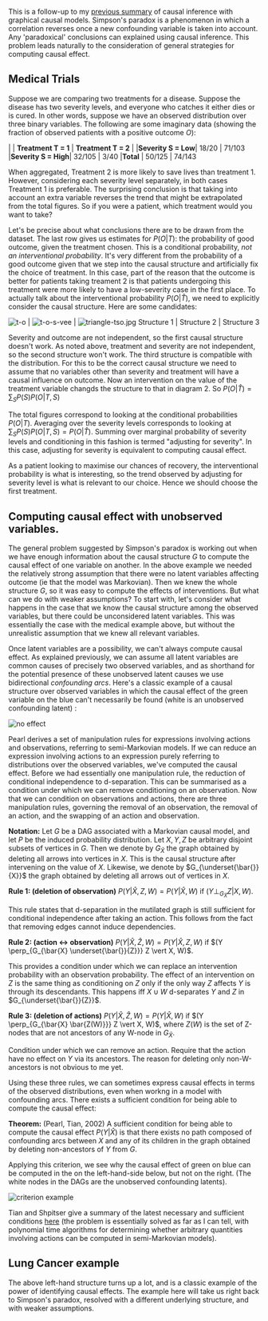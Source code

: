 <script type="text/x-mathjax-config"> MathJax.Hub.Config({ tex2jax: { inlineMath: [['$','$'], ['\\(','\\)']], processEscapes: true } }); </script> <script src="https://cdnjs.cloudflare.com/ajax/libs/mathjax/2.7.0/MathJax.js?config=TeX-AMS-MML_HTMLorMML" type="text/javascript"></script>

This is a follow-up to my [previous summary](https://hilbert-spaess.github.io/stats-Causality-from-correlation-Pearl's-approach/) of causal inference with graphical causal models. Simpson's paradox is a phenomenon in which a correlation reverses once a new confounding variable is taken into account. Any 'paradoxical' conclusions can explained using causal inference. This problem leads naturally to the consideration of general strategies for computing causal effect.

## Medical Trials

Suppose we are comparing two treatments for a disease. Suppose the disease has two severity levels, and everyone who catches it either dies or is cured. In other words, suppose we have an observed distribution over three binary variables. The following are some imaginary data (showing the fraction of observed patients with a positive outcome $O$): 

| | **Treatment T = 1** | **Treatment T = 2** | 
|**Severity S = Low**| 18/20 | 71/103
|**Severity S = High**| 32/105 | 3/40
|**Total** | 50/125 | 74/143

When aggregated, Treatment 2 is more likely to save lives than treatment 1. However, considering each severity level separately, in both cases Treatment 1 is preferable. The surprising conclusion is that taking into account an extra variable reverses the trend that might be extrapolated from the total figures. So if you were a patient, which treatment would you want to take?

Let's be precise about what conclusions there are to be drawn from the dataset. The last row gives us estimates for $P(O \vert T)$: the probability of good outcome, given the treatment chosen. This is a conditional probability, *not an interventional probability*. It's very different from the probability of a good outcome given that we step into the causal structure and artificially fix the choice of treatment. In this case, part of the reason that the outcome is better for patients taking treament 2 is that patients undergoing this treatment were more likely to have a low-severity case in the first place. To actually talk about the interventional probability $P(O \vert \hat{T})$, we need to explicitly consider the causal structure. Here are some candidates:

![t-o](/images/t-o.jpg) | ![t-o-s-vee](/images/t-o-s-vee.jpg) | ![triangle-tso.jpg](/images/triangle-tso.jpg)
Structure 1 | Structure 2 | Structure 3

Severity and outcome are not independent, so the first causal structure doesn't work. As noted above, treatment and severity are not independent, so the second structure won't work. The third structure is compatible with the distribution. For this to be the correct causal structure we need to assume that no variables other than severity and treatment will have a causal influence on outcome. Now an intervention on the value of the treatment variable changds the structure to that in diagram 2. So $P(O \vert \hat{T}) = \sum_{S}P(S)P(O \vert T, S)$

The total figures correspond to looking at the conditional probabilities $P(O \vert T)$.
Averaging over the severity levels corresponds to looking at $\sum_{S}P(S)P(O \vert T, S) = P(O \vert \hat{T})$. Summing over marginal probability of severity levels and conditioning in this fashion is termed "adjusting for severity". In this case, adjusting for severity is equivalent to computing causal effect.

As a patient looking to maximise our chances of recovery, the interventional probability is what is interesting, so the trend observed by adjusting for severity level is what is relevant to our choice. Hence we should choose the first treatment.

## Computing causal effect with unobserved variables.

The general problem suggested by Simpson's paradox is working out when we have enough information about the causal structure $G$ to compute the causal effect of one variable on another. In the above example we needed the relatively strong assumption that there were no latent variables affecting outcome (ie that the model was Markovian). Then we knew the whole structure $G$, so it was easy to compute the effects of interventions. But what can we do with weaker assumptions? To start with, let's consider what happens in the case that we know the causal structure among the observed variables, but there could be unconsidered latent variables. This was essentially the case with the medical example above, but without the unrealistic assumption that we knew all relevant variables.

Once latent variables are a possibility, we can't always compute causal effect. As explained previously, we can assume all latent variables are common causes of precisely two observed variables, and as shorthand for the potential presence of these unobserved latent causes we use bidirectional *confounding arcs*. Here's a classic example of a causal structure over observed variables in which the causal effect of the green variable on the blue can't necessarily be found (white is an unobserved confounding latent) :

![no effect](/images/no_effect.jpg)

Pearl derives a set of manipulation rules for expressions involving actions and observations, referring to semi-Markovian models. If we can reduce an expression involving actions to an expression purely referring to distributions over the observed variables, we've computed the causal effect. Before we had essentially one manipulation rule, the reduction of conditional independence to d-separation. This can be summarised as a condition under which we can remove conditioning on an observation. Now that we can condition on observations and actions, there are three manipulation rules, governing the removal of an observation, the removal of an action, and the swapping of an action and observation.

**Notation:** Let $G$ be a DAG associated with a Markovian causal model, and let $P$ be the induced probability distribution. Let $X, Y, Z$ be arbitrary disjoint subsets of vertices in $G$. Then we denote by $G_{\bar{X}}$ the graph obtained by deleting all arrows into vertices in $X$. This is the causal structure after intervening on the value of $X$. Likewise, we denote by $G_{\underset{\bar{}}{X}}$ the graph obtained by deleting all arrows out of vertices in $X$. 

**Rule 1: (deletion of observation)** $P(Y \vert \hat{X}, Z, W) = P(Y \vert \hat{X}, W)$ if $(Y \perp_{G_{\bar{X}}} Z \vert X, W)$. 

This rule states that d-separation in the mutilated graph is still sufficient for conditional independence after taking an action. This follows from the fact that removing edges cannot induce dependencies.

**Rule 2: (action <-> observation)** $P(Y \vert \hat{X}, \hat{Z}, W) = P(Y \vert \hat{X}, Z, W)$ if $(Y \perp_{G_{\bar{X} \underset{\bar{}}{Z}}} Z \vert X, W)$.

This provides a condition under which we can replace an intervention probability with an observation probability. The effect of an intervention on $Z$ is the same thing as conditioning on $Z$ only if the only way $Z$ affects $Y$ is through its descendants. This happens iff $X \cup W$ d-separates $Y$ and $Z$ in $G_{\underset{\bar{}}{Z}}$.

**Rule 3: (deletion of actions)** $P(Y \vert \hat{X}, \hat{Z}, W) = P(Y \vert \hat{X}, W)$ if $(Y \perp_{G_{\bar{X} \bar{Z(W)}}} Z \vert X, W)$, where $Z(W)$ is the set of Z-nodes that are not ancestors of any W-node in $G_{\bar{X}}$.

Condition under which we can remove an action. Require that the action have no effect on $Y$ via its ancestors. The reason for deleting only non-W-ancestors is not obvious to me yet.

Using these three rules, we can sometimes express causal effects in terms of the observed distributions, even when workng in a model with confounding arcs. There exists a sufficient condition for being able to compute the causal effect:

**Theorem:** (Pearl, Tian, 2002) A sufficient condition for being able to compute the causal effect $P(Y \vert \hat{X})$ is that there exists no path composed of confounding arcs between $X$ and any of its children in the graph obtained by deleting non-ancestors of $Y$ from $G$.

Applying this criterion, we see why the causal effect of green on blue can be computed in the on the left-hand-side below, but not on the right. (The white nodes in the DAGs are the unobserved confounding latents).

![criterion example](/images/criterion_g_b.jpg)

Tian and Shpitser give a summary of the latest necessary and sufficient conditions [here](http://web.cs.iastate.edu/~jtian/papers/tian-shpitser-2009.pdf) (the problem is essentially solved as far as I can tell, with polynomial time algorithms for determining whether arbitrary quantities involving actions can be computed in semi-Markovian models).

## Lung Cancer example

The above left-hand structure turns up a lot, and is a classic example of the power of identifying causal effects. The example here will take us right back to Simpson's paradox, resolved with a different underlying structure, and with weaker assumptions. 





